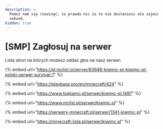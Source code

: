 ```yaml
---
description: >-
  Pomoż nam się rozwinąć, co prawda nic za to nie dostaniesz ale zajmie ci to 15
  sekund.
hidden: true
---
```


# \[SMP] Zagłosuj na serwer

Lista stron na których możesz oddać głos na nasz serwer:

{% embed url="https://pl.mclist.io/server/63648-kiwimc-pl-kiwimc-pl-polski-serwer-survival-1" %}

{% embed url="https://playbase.pro/en/minecraft/424" %}

{% embed url="https://www.topkamc.pl/serwer/kiwimc-pl.1497" %}

{% embed url="https://www.mclist.pl/serwer/kiwimc.pl" %}

{% embed url="https://serwery-minecraft.pl/serwer/1341-kiwimc-pl" %}

{% embed url="https://minecraft-lista.pl/serwer/kiwimc.pl" %}
